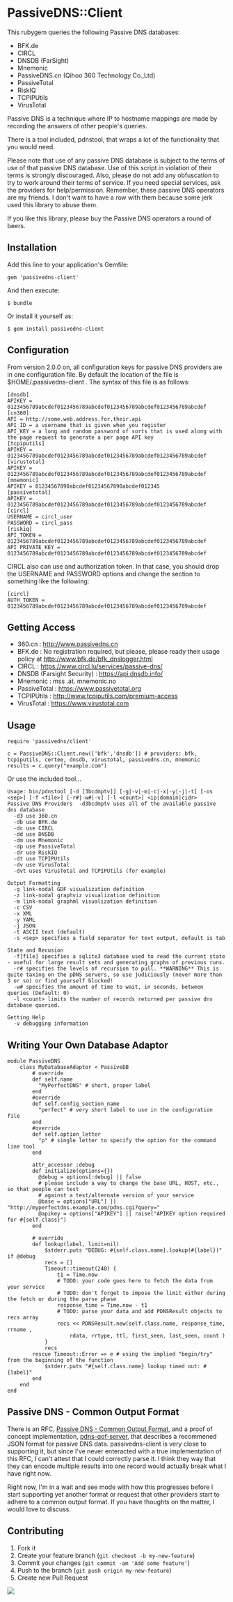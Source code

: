 # PassiveDNS::Client

This rubygem queries the following Passive DNS databases: 

* BFK.de
* CIRCL
* DNSDB (FarSight)
* Mnemonic
* PassiveDNS.cn (Qihoo 360 Technology Co.,Ltd)
* PassiveTotal
* RiskIQ
* TCPIPUtils
* VirusTotal

Passive DNS is a technique where IP to hostname mappings are made by recording the answers of other people's queries.  

There is a tool included, pdnstool, that wraps a lot of the functionality that you would need.

Please note that use of any passive DNS database is subject to the terms of use of that passive DNS database.  Use of this script in violation of their terms is strongly discouraged.  Also, please do not add any obfuscation to try to work around their terms of service.  If you need special services, ask the providers for help/permission.  Remember, these passive DNS operators are my friends.  I don't want to have a row with them because some jerk used this library to abuse them.

If you like this library, please buy the Passive DNS operators a round of beers.

## Installation

Add this line to your application's Gemfile:

    gem 'passivedns-client'

And then execute:

    $ bundle

Or install it yourself as:

    $ gem install passivedns-client

## Configuration

From version 2.0.0 on, all configuration keys for passive DNS providers are in one configuration file.  By default the location of the file is $HOME/.passivedns-client .  The syntax of this file is as follows:

	[dnsdb]
	APIKEY = 0123456789abcdef0123456789abcdef0123456789abcdef0123456789abcdef
	[cn360]
	API = http://some.web.address.for.their.api
	API_ID = a username that is given when you register
	API_KEY = a long and random password of sorts that is used along with the page request to generate a per page API key
	[tcpiputils]
	APIKEY = 0123456789abcdef0123456789abcdef0123456789abcdef0123456789abcdef
	[virustotal]
	APIKEY = 0123456789abcdef0123456789abcdef0123456789abcdef0123456789abcdef
	[mnemonic]
	APIKEY = 01234567890abcdef01234567890abcdef012345
	[passivetotal]
	APIKEY = 0123456789abcdef0123456789abcdef0123456789abcdef0123456789abcdef
	[circl]
	USERNAME = circl_user
	PASSWORD = circl_pass
	[riskiq]
	API_TOKEN = 0123456789abcdef0123456789abcdef0123456789abcdef0123456789abcdef
	API_PRIVATE_KEY = 0123456789abcdef0123456789abcdef0123456789abcdef0123456789abcdef

CIRCL also can use and authorization token.  In that case, you should drop the USERNAME and PASSWORD options and change the section to something like the following:

	[circl]
	AUTH_TOKEN = 0123456789abcdef0123456789abcdef0123456789abcdef0123456789abcdef

## Getting Access
* 360.cn : http://www.passivedns.cn
* BFK.de : No registration required, but please, please ready their usage policy at http://www.bfk.de/bfk_dnslogger.html
* CIRCL : https://www.circl.lu/services/passive-dns/
* DNSDB (Farsight Security) : https://api.dnsdb.info/
* Mnemonic : mss .at. mnemonic.no
* PassiveTotal : https://www.passivetotal.org
* TCPIPUtils : http://www.tcpiputils.com/premium-access
* VirusTotal : https://www.virustotal.com

## Usage

	require 'passivedns/client'
	
	c = PassiveDNS::Client.new(['bfk','dnsdb']) # providers: bfk, tcpiputils, certee, dnsdb, virustotal, passivedns.cn, mnemonic
	results = c.query("example.com")
	

Or use the included tool...

	Usage: bin/pdnstool [-d [3bcdmptv]] [-g|-v|-m|-c|-x|-y|-j|-t] [-os <sep>] [-f <file>] [-r#|-w#|-v] [-l <count>] <ip|domain|cidr>
	Passive DNS Providers  -d3bcdmptv uses all of the available passive dns database
	  -d3 use 360.cn
	  -db use BFK.de
	  -dc use CIRCL
	  -dd use DNSDB
	  -dm use Mnemonic
	  -dp use PassiveTotal
	  -dr use RiskIQ
	  -dt use TCPIPUtils
	  -dv use VirusTotal
	  -dvt uses VirusTotal and TCPIPUtils (for example)
	  
	Output Formatting
	  -g link-nodal GDF visualization definition
	  -z link-nodal graphviz visualization definition
	  -m link-nodal graphml visualization definition
	  -c CSV
	  -x XML
	  -y YAML
	  -j JSON
	  -t ASCII text (default)
	  -s <sep> specifies a field separator for text output, default is tab
	  
	State and Recusion
	  -f[file] specifies a sqlite3 database used to read the current state - useful for large result sets and generating graphs of previous runs.
	  -r# specifies the levels of recursion to pull. **WARNING** This is quite taxing on the pDNS servers, so use judiciously (never more than 3 or so) or find yourself blocked!
	  -w# specifies the amount of time to wait, in seconds, between queries (Default: 0)
	  -l <count> limits the number of records returned per passive dns database queried.
	  
	Getting Help
	  -v debugging information

## Writing Your Own Database Adaptor

	module PassiveDNS
		class MyDatabaseAdaptor < PassiveDB
			# override
		    def self.name
		      "MyPerfectDNS" # short, proper label
		    end
		    #override
		    def self.config_section_name
		      "perfect" # very short label to use in the configuration file
		    end
		    #override
		    def self.option_letter
		      "p" # single letter to specify the option for the command line tool
		    end
    
		    attr_accessor :debug
			def initialize(options={})
			  @debug = options[:debug] || false
			  # please include a way to change the base URL, HOST, etc., so that people can test
			  # against a test/alternate version of your service
		      @base = options["URL"] || "http://myperfectdns.example.com/pdns.cgi?query="
			  @apikey = options["APIKEY"] || raise("APIKEY option required for #{self.class}")
			end
			
			# override
			def lookup(label, limit=nil)
				$stderr.puts "DEBUG: #{self.class.name}.lookup(#{label})" if @debug
				recs = []
				Timeout::timeout(240) {
					t1 = Time.now
					# TODO: your code goes here to fetch the data from your service
					# TODO: don't forget to impose the limit either during the fetch or during the parse phase
					response_time = Time.now - t1
					# TODO: parse your data and add PDNSResult objects to recs array
					recs << PDNSResult.new(self.class.name, response_time, rrname ,
						rdata, rrtype, ttl, first_seen, last_seen, count )
				}
				recs
			rescue Timeout::Error => e # using the implied "begin/try" from the beginning of the function
				$stderr.puts "#{self.class.name} lookup timed out: #{label}"
			end
		end
	end

## Passive DNS - Common Output Format

There is an RFC, <a href='http://tools.ietf.org/html/draft-dulaunoy-kaplan-passive-dns-cof-01'>Passive DNS - Common Output Format</a>, and a proof of concept implementation, <a href='https://github.com/adulau/pdns-qof-server'>pdns-qof-server</a>, that describes a recommened JSON format for passive DNS data.  passivedns-client is very close to supporting it, but since I've never enteracted with a true implementation of this RFC, I can't attest that I could correctly parse it.  I think they way that they can encode multiple results into one record would actually break what I have right now.

Right now, I'm in a wait and see mode with how this progresses before I start supporting yet another format or request that other providers start to adhere to a common output format.  If you have thoughts on the matter, I would love to discuss.

## Contributing

1. Fork it
2. Create your feature branch (`git checkout -b my-new-feature`)
3. Commit your changes (`git commit -am 'Add some feature'`)
4. Push to the branch (`git push origin my-new-feature`)
5. Create new Pull Request

<a href='mailto:github@chrisleephd[dot]us[stop here]xxx'><img src='http://chrisleephd.us/images/github-email.png?passivedns-client'></a>
